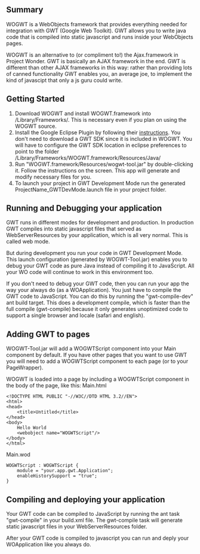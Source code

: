 ## Summary ##

WOGWT is a WebObjects framework that provides everything needed for integration with GWT (Google Web Toolkit).  GWT allows you to write java code that is compiled into static javascript and runs inside your WebObjects pages.

WOGWT is an alternative to (or compliment to!) the Ajax.framework in Project Wonder.  GWT is basically an AJAX framework in the end.  GWT is different than other AJAX frameworks in this way: rather than providing lots of canned functionality GWT enables you, an average joe, to implement the kind of javascipt that only a js guru could write.

## Getting Started ##

  1. Download WOGWT and install WOGWT.framework into /Library/Frameworks/.  This is necessary even if you plan on using the WOGWT source.
  1. Install the Google Eclipse Plugin by following their [instructions](http://code.google.com/eclipse/docs/getting_started.html#installing).  You don't need to download a GWT SDK since it is included in WOGWT.  You will have to configure the GWT SDK location in eclipse preferences to point to the folder /Library/Frameworks/WOGWT.framework/Resources/Java/
  1. Run "WOGWT.framework/Resources/wogwt-tool.jar" by double-clicking it.  Follow the instructions on the screen.  This app will generate and modify necessary files for you.
  1. To launch your project in GWT Development Mode run the generated ProjectName\_GWTDevMode.launch file in your project folder.

## Running and Debugging your application ##

GWT runs in different modes for development and production. In production GWT compiles into static javascript files that served as WebServerResources by your application, which is all very normal. This is called web mode.

But during development you run your code in GWT Development Mode. This launch configuration (generated by WOGWT-Tool.jar) enables you to debug your GWT code as pure Java instead of compiling it to JavaScript. All your WO code will continue to work in this environment too.

If you don't need to debug your GWT code, then you can run your app the way your always do (as a WOApplication). You just have to compile the GWT code to JavaScript. You can do this by running the "gwt-compile-dev" ant build target. This does a development compile, which is faster than the full compile (gwt-compile) because it only generates unoptimized code to support a single browser and locale (safari and english).

## Adding GWT to pages ##

WOGWT-Tool.jar will add a WOGWTScript component into your Main component by default. If you have other pages that you want to use GWT you will need to add a WOGWTScript component to each page (or to your PageWrapper).

WOGWT is loaded into a page by including a WOGWTScript component in the body of the page, like this:
Main.html
```
<!DOCTYPE HTML PUBLIC "-//W3C//DTD HTML 3.2//EN">
<html>
<head>
	<title>Untitled</title>
</head>
<body>
	Hello World
	<webobject name="WOGWTScript"/>
</body>
</html>
```

Main.wod
```
WOGWTScript : WOGWTScript {
	module = "your.app.gwt.Application";
	enableHistorySupport = "true";
}
```

## Compiling and deploying your application ##

Your GWT code can be compiled to JavaScript by running the ant task "gwt-compile" in your build.xml file. The gwt-compile task will generate static javascript files in your WebServerResources folder.

After your GWT code is compiled to javascript you can run and deply your WOApplication like you always do.